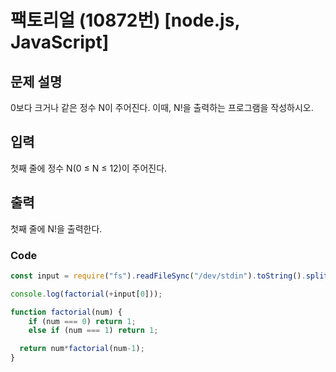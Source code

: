 # 팩토리얼 (10872번) [node.js, JavaScript]

## 문제 설명
0보다 크거나 같은 정수 N이 주어진다. 이때, N!을 출력하는 프로그램을 작성하시오.

## 입력
첫째 줄에 정수 N(0 ≤ N ≤ 12)이 주어진다.

## 출력
첫째 줄에 N!을 출력한다.

### Code
```js
const input = require("fs").readFileSync("/dev/stdin").toString().split("\n"); 

console.log(factorial(+input[0]));

function factorial(num) {
    if (num === 0) return 1;
    else if (num === 1) return 1; 

  return num*factorial(num-1);
}
```
